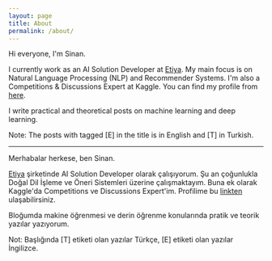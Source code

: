 ```yaml
---
layout: page
title: About
permalink: /about/
---
```


Hi everyone, I'm Sinan. 

I currently work as an AI Solution Developer at [Etiya](https://www.etiya.com/). My main focus is on Natural Language Processing (NLP) and Recommender Systems.
I'm also a Competitions & Discussions Expert at Kaggle. You can find my profile from [here](https://www.kaggle.com/snnclsr).

I write practical and theoretical posts on machine learning and deep learning. 

Note: The posts with tagged [E] in the title is in English and [T] in Turkish.

------------------------------------------------------------------------------------------------------------

Merhabalar herkese, ben Sinan. 

 [Etiya](https://www.etiya.com/) şirketinde AI Solution Developer olarak çalışıyorum. Şu an çoğunlukla Doğal Dil İşleme ve Öneri Sistemleri üzerine çalışmaktayım. Buna ek olarak Kaggle'da Competitions ve Discussions Expert'im. Profilime bu [linkten](https://www.kaggle.com/snnclsr) ulaşabilirsiniz.
 
 Bloğumda makine öğrenmesi ve derin öğrenme konularında pratik ve teorik yazılar yazıyorum. 

Not: Başlığında [T] etiketi olan yazılar Türkçe, [E] etiketi olan yazılar İngilizce.
